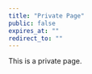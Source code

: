 ```yaml
---
title: "Private Page"
public: false
expires_at: ""
redirect_to: ""
---
```


This is a private page.

